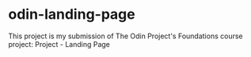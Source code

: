 # odin-landing-page
This project is my submission of The Odin Project's Foundations course project: Project - Landing Page
